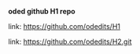 **oded github H1 repo**

link: https://github.com/odedits/H1

link: https://github.com/odedits/H2.git
